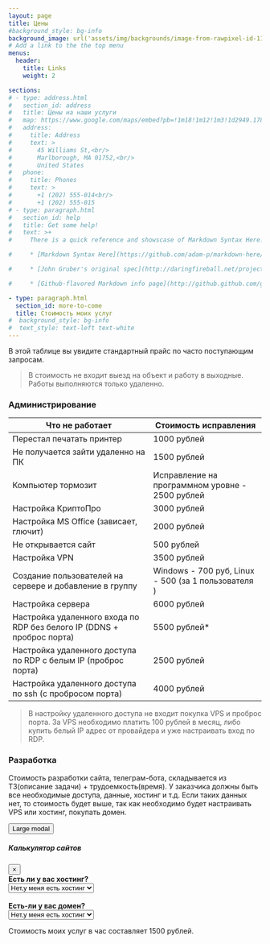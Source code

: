 ```yaml
---
layout: page
title: Цены
#background_style: bg-info
background_image: url('assets/img/backgrounds/image-from-rawpixel-id-1199650-jpeg.jpg')
# Add a link to the the top menu
menus:
  header:
    title: Links
    weight: 2

sections:
# - type: address.html
#   section_id: address
#   title: Цены на наши услуги
#   map: https://www.google.com/maps/embed?pb=!1m18!1m12!1m3!1d2949.1784803899586!2d-71.56614568458906!3d42.338717979188324!2m3!1f0!2f0!3f0!3m2!1i1024!2i768!4f13.1!3m3!1m2!1s0x0%3A0x6335220b7c08850a!2sMarlborough%20District%20Court!5e0!3m2!1sen!2sbg!4v1583193778570!5m2!1sen!2sbg
#   address:
#     title: Address
#     text: >
#       45 Williams St,<br/>
#       Marlborough, MA 01752,<br/>
#       United States
#   phone:
#     title: Phones
#     text: >
#       +1 (202) 555-014<br/>
#       +1 (202) 555-015
# - type: paragraph.html
#   section_id: help
#   title: Get some help!
#   text: >+
#     There is a quick reference and showscase of Markdown Syntax Here:

#     * [Markdown Syntax Here](https://github.com/adam-p/markdown-here/wiki/Markdown-Cheatsheet).

#     * [John Gruber's original spec](http://daringfireball.net/projects/markdown/).

#     * [Github-flavored Markdown info page](http://github.github.com/github-flavored-markdown/).

- type: paragraph.html
  section_id: more-to-come
  title: Стоимость моих услуг
#  background_style: bg-info
#  text_style: text-left text-white
---
```

В этой таблице вы увидите стандартный прайс по часто поступающим запросам.

> В стоимость не входит выезд на объект и работу в выходные. Работы выполняются только удаленно. 

### Администрирование

| Что не работает                                                        | Стоимость исправления                               |
|------------------------------------------------------------------------|-----------------------------------------------------|
| Перестал печатать принтер                                              | 1000 рублей                                         |
| Не получается зайти удаленно на ПК                                     | 1500 рублей                                         |
| Компьютер тормозит                                                     | Исправление на программном уровне - 2500 рублей     |
| Настройка КриптоПро                                                    | 3000 рублей                                         |
| Настройка MS Office (зависает, глючит)                                 | 2000 рублей                                         |
| Не открывается сайт                                                    | 500 рублей                                          |
| Настройка VPN                                                          | 3500 рублей                                         |
| Создание пользователей на сервере и добавление в группу                | Windows - 700 руб, Linux - 500 (за 1 пользователя ) |
| Настройка сервера                                                      | 6000 рублей                                         |
| Настройка удаленного входа по RDP без белого IP (DDNS + проброс порта) | 5500 рублей*                                        |
| Настройка удаленного доступа по RDP с белым IP (проброс порта)         | 2500 рублей                                         |
| Настройка удаленного доступа по ssh (с пробросом порта)                | 4000 рублей                                         |


> В настройку удаленного доступа не входит покупка VPS и проброс порта. За VPS необходимо платить 100 рублей в месяц, либо купить белый IP адрес от провайдера и уже настраивать вход по RDP.

### Разработка

Стоимость разработки сайта, телеграм-бота, складывается из ТЗ(описание задачи) + трудоемкость(время). У заказчика должны быть все необходимые доступа, данные, хостинг и т.д. Если таких данных нет, то стоимость будет выше, так как необходимо будет настраивать VPS или хостинг, покупать домен. 

<!-- Large modal -->
<button type="button" class="btn btn-primary" data-toggle="modal" data-target=".bd-example-modal-lg">Large modal</button>

<div class="modal fade bd-example-modal-lg" tabindex="-1" role="dialog" aria-labelledby="myLargeModalLabel" aria-hidden="true">
  <div class="modal-dialog modal-lg">
   <div class="modal-content">
      <div class="modal-header">
        <h5 class="modal-title">Калькулятор сайтов</h5>
        <button type="button" class="close" data-dismiss="modal" aria-label="Close">
          <span aria-hidden="true">&times;</span>
        </button>
      </div>
      <div class="modal-body">
        <b>Есть ли у вас хостинг?</b><br/>
         <select onchange="calc()" id="hosting">
            <option value="0">Нет,у меня есть хостинг</option>
            <option value="5000">Да,мне нужен хостинг</option>
        </select><br/><br/>
        <b>Есть-ли у вас домен?</b><br/>
         <select onchange="calc()" id="hosting">
            <option value="0">Нет,у меня есть хостинг</option>
            <option value="5000">Да,мне нужен хостинг</option>
        </select><br/>
      </div>
    </div>
  </div>
</div>



Стоимость моих услуг в час составляет 1500 рублей.
